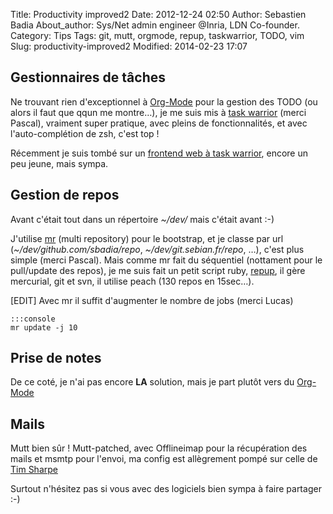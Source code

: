 Title: Productivity improved2
Date: 2012-12-24 02:50
Author: Sebastien Badia
About_author: Sys/Net admin engineer @Inria, LDN Co-founder.
Category: Tips
Tags: git, mutt, orgmode, repup, taskwarrior, TODO, vim
Slug: productivity-improved2
Modified: 2014-02-23 17:07


## Gestionnaires de tâches

Ne trouvant rien d'exceptionnel à [Org-Mode](http://www.vim.org/scripts/script.php?script_id=3642) pour la gestion des TODO (ou alors il faut que qqun me montre…), je me suis mis à [task warrior](http://taskwarrior.org/) (merci Pascal), vraiment super pratique, avec pleins de fonctionnalités, et avec l'auto-complétion de zsh, c'est top !

Récemment je suis tombé sur un [frontend web à task warrior](https://github.com/theunraveler/taskwarrior-web), encore un peu jeune, mais sympa.

## Gestion de repos

Avant c'était tout dans un répertoire *~/dev/* mais c'était avant :-)

J'utilise [mr](http://joeyh.name/blog/entry/introducing_mr/) (multi repository) pour le bootstrap, et je classe par url (*~/dev/github.com/sbadia/repo*, *~/dev/git.sebian.fr/repo*, …), c'est plus simple (merci Pascal). Mais comme mr fait du séquentiel (nottament pour le pull/update des repos), je me suis fait un petit script ruby, [repup](https://github.com/sbadia/grimtools/tree/master/repup), il gère mercurial, git et svn, il utilise peach (130 repos en 15sec…).

[EDIT] Avec mr il suffit d'augmenter le nombre de jobs (merci Lucas)

    :::console
    mr update -j 10

## Prise de notes

De ce coté, je n'ai pas encore **LA** solution, mais je part plutôt vers du [Org-Mode](http://www.vim.org/scripts/script.php?script_id=3642)

## Mails

Mutt bien sûr ! Mutt-patched, avec Offlineimap pour la récupération des mails et msmtp pour l'envoi, ma config est allègrement pompé sur celle
de [Tim Sharpe](https://github.com/rodjek/dotfiles/tree/master/.mutt)

Surtout n'hésitez pas si vous avec des logiciels bien sympa à faire
partager :-)
